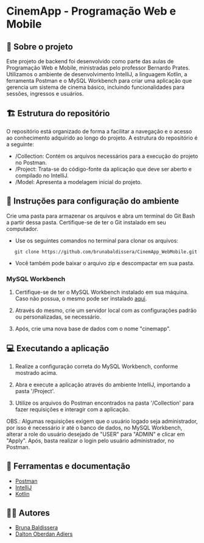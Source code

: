 # CinemApp - Programação Web e Mobile

## 🚀 Sobre o projeto

Este projeto de backend foi desenvolvido como parte das aulas de Programação Web e Mobile, ministradas pelo professor Bernardo Prates. Utilizamos o ambiente de desenvolvimento IntelliJ, a linguagem Kotlin, a ferramenta Postman e o MySQL Workbench para criar uma aplicação que gerencia um sistema de cinema básico, incluindo funcionalidades para sessões, ingressos e usuários.

## 🏗️ Estrutura do repositório 

O repositório está organizado de forma a facilitar a navegação e o acesso ao conhecimento adquirido ao longo do projeto. A estrutura do repositório é a seguinte:

- /Collection: Contém os arquivos necessários para a execução do projeto no Postman.
- /Project: Trata-se do código-fonte da aplicação que deve ser aberto e compilado no IntelliJ.
- /Model: Apresenta a modelagem inicial do projeto.

## 🔨 Instruções para configuração do ambiente

Crie uma pasta para armazenar os arquivos e abra um terminal do Git Bash a partir dessa pasta. Certifique-se de ter o Git instalado em seu computador.
   
- Use os seguintes comandos no terminal para clonar os arquivos:

```
   git clone https://github.com/brunabaldissera/CinemApp_WebMobile.git
```

- Você também pode baixar o arquivo zip e descompactar em sua pasta.


### MySQL Workbench

1. Certifique-se de ter o MySQL Workbench instalado em sua máquina. Caso não possua, o mesmo pode ser instalado [aqui](https://dev.mysql.com/downloads/).

2. Através do mesmo, crie um servidor local com as configurações padrão ou personalizadas, se necessário.

3. Após, crie uma nova base de dados com o nome "cinemapp". 

## 💻 Executando a aplicação

1. Realize a configuração correta do MySQL Workbench, conforme mostrado acima.

2. Abra e execute a aplicação através do ambiente IntelliJ, importando a pasta '/Project'.

3. Utilize os arquivos do Postman encontrados na pasta '/Collection' para fazer requisições e interagir com a aplicação.

OBS.: Algumas requisições exigem que o usuário logado seja administrador, por isso é necessário ir até o banco de dados, no MySQL Workbench, alterar a role do usuário desejado de "USER" para "ADMIN" e clicar em "Apply". Após, basta realizar o login pelo usuário administrador, no Postman.

## 🔧 Ferramentas e documentação

- [Postman](https://www.postman.com/)
- [IntelliJ](https://www.jetbrains.com/pt-br/idea/)
- [Kotlin](https://kotlinlang.org/)

## 	👨‍💻 Autores

- [Bruna Baldissera](https://github.com/brunabaldissera)
- [Dalton Oberdan Adiers](https://github.com/daltonadiers)
